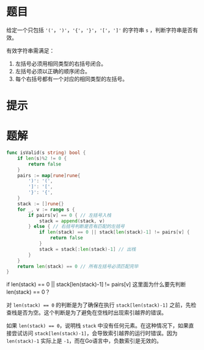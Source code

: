 # 题目

给定一个只包括 `'('`，`')'`，`'{'`，`'}'`，`'['`，`']'` 的字符串 `s` ，判断字符串是否有效。

有效字符串需满足：

1. 左括号必须用相同类型的右括号闭合。
2. 左括号必须以正确的顺序闭合。
3. 每个右括号都有一个对应的相同类型的左括号。



# 提示





# 题解

```go
func isValid(s string) bool {
	if len(s)%2 != 0 {
		return false
	}
	pairs := map[rune]rune{
		')': '(',
		']': '[',
		'}': '{',
	}
	stack := []rune{}
	for _, v := range s {
		if pairs[v] == 0 { // 左括号入栈
			stack = append(stack, v)
		} else { // 右括号判断是否有匹配的左括号
			if len(stack) == 0 || stack[len(stack)-1] != pairs[v] {
				return false
			}
			stack = stack[:len(stack)-1] // 出栈
		}
	}
	return len(stack) == 0 // 所有左括号必须匹配完毕
}
```

if len(stack) == 0 || stack[len(stack)-1] != pairs[v] 这里面为什么要先判断len(stack) == 0？

对 `len(stack) == 0` 的判断是为了确保在执行 `stack[len(stack)-1]` 之前，先检查栈是否为空。这个判断是为了避免在空栈时出现索引越界的错误。

如果 `len(stack) == 0`，说明栈 `stack` 中没有任何元素。在这种情况下，如果直接尝试访问 `stack[len(stack)-1]`，会导致索引越界的运行时错误。因为 `len(stack)-1` 实际上是 `-1`，而在Go语言中，负数索引是无效的。